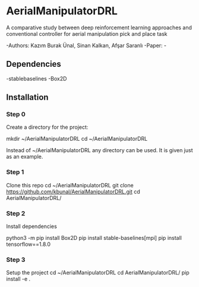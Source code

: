 # AerialManipulatorDRL
A comparative study between deep reinforcement learning approaches and conventional controller for aerial manipulation pick and place task

-Authors: Kazım Burak Ünal, Sinan Kalkan, Afşar Saranlı
-Paper: -

## Dependencies
-stablebaselines
-Box2D

## Installation

### Step 0
Create a directory for the project:

mkdir ~/AerialManipulatorDRL
cd ~/AerialManipulatorDRL

Instead of  ~/AerialManipulatorDRL any directory can be used. It is given just as an example.

### Step 1

Clone this repo
cd ~/AerialManipulatorDRL
git clone https://github.com/kbunal/AerialManipulatorDRL.git
cd AerialManipulatorDRL/

### Step 2
Install dependencies

python3 -m pip install Box2D
pip install stable-baselines[mpi]
pip install tensorflow==1.8.0

### Step 3
Setup the project 
cd ~/AerialManipulatorDRL
cd AerialManipulatorDRL/
pip install -e .


